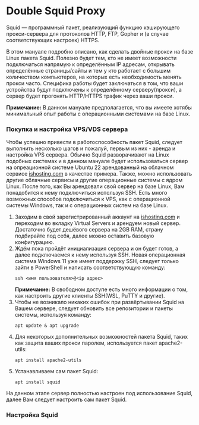 # Double Squid Proxy

Squid — программный пакет, реализующий функцию кэширующего прокси-сервера для протоколов HTTP, FTP, Gopher и (в случае соответствующих настроек) HTTPS.

В этом мануале подробно описано, как сделать двойные прокси на базе Linux пакета Squid. Полезно будет тем, кто не имеет возможности подключаться напрямую к определённым IP адресам, открывать определённые страницы/сайты и тем у кто работает с большим количеством компьютеров, на которых есть необходимость менять прокси часто. Специфика работы будет заключаться в том, что ваши устройства будут подключены к определённому серверу(прокси), а сервер будет прогонять HTTP/HTTPS трафик через ваши прокси.

**Примечание:** В данном мануале предполагается, что вы имеете хотябы минимальный опыт работы с операционными системами на базе Linux.

### Покупка и настройка VPS/VDS сервера

Чтобы успешно привести в работоспособность пакет Squid, следует выполнить несколько шагов и пожалуй, первым из них - аренда и настройка VPS сервера. Обычно Squid разворачивают на Linux подобных системах и в данном мануале будет использоваться сервер на опреационной системе Ubuntu 22 арендованный на облачном сервисе [ishosting.com](https://ishosting.com/) в качестве примера. Также, можно использовать другие облачные сервисы и другие операционные системы с ядром Linux. После того, как Вы арендовали свой сервер на базе Linux, Вам понадобится к нему подключиться используя SSH. Есть много возможных способов подключиться к VPS, как с операционной системы Windows, так и с операционных систем на базе Linux. 

1) Заходим в свой зарегистрированный аккаунт на [ishosting.com](https://ishosting.com/) и переходим во вкладку Virtual Servers и арендуем новый сервер. Достаточно будет дешёвого сервера на 2GB RAM, страну подбирайте под себя, далее можно оставить базовую конфигурацию.
2) Ждём пока пройдёт инициализация сервера и он будет готов, а далее подключаемся к нему используя SSH.
   Новая операционная система Windows 11 уже имеет поддержку SSH, следует только зайти в PowerShell и написать соответствующую команду:
   ```
   ssh <имя пользователя>@<ip адрес>
   ```
   **Примечание:** В свободном доступе есть много информации о том, как настроить другие клиенты SSH(WSL, PuTTY и другие).
3) Чтобы не возникало никаких ошибок при развёртывании Squid на Вашем сервере, следует обновить все репозитории и пакеты системы, используя команду:
   ```
   apt update & apt upgrade
   ```
4) Для некоторых дополнительных возможностей пакета Squid, таких как защита ваших прокси паролем, используется пакет apache2-utils:
   ```
   apt install apache2-utils
   ```
5) Устанавливаем сам пакет Squid:
   ```
   apt install squid
   ```

На данном этапе сервер полностью настроен под использование Squid, далее Вам следует настроить сам пакет Squid.

### Настройка Squid

